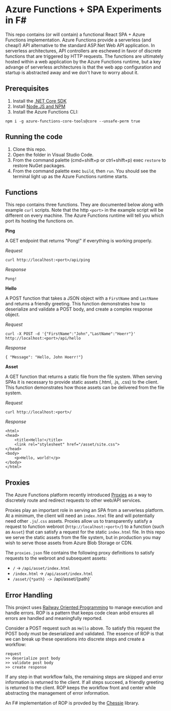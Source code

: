 # Azure Functions + SPA Experiments in F#

This repo contains (or will contain) a functional React SPA + Azure Functions implementation. 
Azure Functions provide a serverless (and cheap!) API alternative to the standard ASP.Net Web API application. 
In serverless architectures, API controllers are eschewed in favor of discrete functions that are triggered by HTTP requests. 
The functions are ultimately hosted within a web application by the Azure Functions runtime, but a key advange of serverless architectures is that the web app configuration and startup is abstracted away and we don't have to worry about it.

## Prerequisites

1. Install the [.NET Core SDK](https://www.microsoft.com/net/learn/get-started)
2. Install [Node.JS and NPM](https://nodejs.org/en/) 
3. Install the Azure Functions CLI:

```
npm i -g azure-functions-core-tools@core --unsafe-perm true
```


## Running the code

1. Clone this repo.
2. Open the folder in Visual Studio Code.
3. From the command palette (cmd+shift+p or ctrl+shift+p) exec `restore` to restore NuGet packages.
4. From the command palette exec `build`, then `run`. You should see the terminal light up as the Azure Functions runtime starts. 

## Functions

This repo contains three functions. They are documented below along with example `curl` scripts. Note that the http `<port>` in the example script will be different on every machine. The Azure Functions runtime will tell you which port its hosting the functions on.  

**Ping** 

A GET endpoint that returns "Pong!" if everything is working properly.

*Request*
```
curl http://localhost:<port>/api/ping
```

*Response*
```
Pong!
```

**Hello**

A POST function that takes a JSON object with a `FirstName` and `LastName` and returns a friendly greeting.
This function demonstrates how to deserialize and validate a POST body, and create a complex response object. 

*Request*
```
curl -X POST -d '{"FirstName":"John","LastName":"Hoerr"}' http://localhost:<port>/api/hello
```

*Response*
```
{ "Message": "Hello, John Hoerr!"}
```

**Asset**

A GET function that returns a static file from the file system. When serving SPAs it is necessary to provide static assets (.html, .js, .css)
to the client. This function demonstrates how those assets can be delivered from the file system.

*Request*
```
curl http://localhost:<port>/
```

*Response*
```
<html>
<head>
    <title>Hello!</title>
    <link rel="stylesheet" href="/asset/site.css">
</head>
<body>
    <p>Hello, world!</p>
</body>
</html>
```

## Proxies

The Azure Functions platform recently introduced [Proxies](https://docs.microsoft.com/en-us/azure/azure-functions/functions-proxies) as a way to discretely route and redirect requests to other web/API services.

Proxies play an important role in serving an SPA from a serverless platform. At a minimum, the client will need an `index.html` file and will potentially need other `.js`/`.css` assets. Proxies allow us to transparently satisfy a request to function webroot (`http://localhost:<port>/`) to a function (such as `Asset`) that can satisfy a request for the static `index.html` file. In this repo we serve the static assets from the file system, but in production you may wish to serve those assets from Azure Blob Storage or CDN.

The `proxies.json` file contains the following proxy definitions to satisfy requests to the webroot and subsequent assets:  
* `/` -> `/api/asset/index.html`  
* `/index.html` -> `/api/asset/index.html`  
* `/asset/{*path} -> `/api/asset/{path}`  

## Error Handling

This project uses [Railway Oriented Programming](https://fsharpforfunandprofit.com/rop/) to manage execution and handle errors. ROP is a pattern that keeps code clean anbd ensures all errors are handled and meaningfully reported. 

Consider a POST request such as `Hello` above. To satisfy this request the POST body must be deserialized and validated. The essence of ROP is that we can break up these operations into discrete steps and create a workflow:

```
request
>> deserialize post body
>> validate post body
>> create response
```

If any step in that workflow fails, the remaining steps are skipped and error information is returned to the client. If all steps succeed, a friendly greeting is returned to the client. ROP keeps the workflow front and center while abstracting the management of error information. 

An F# implementation of ROP is provded by the [Chessie](https://github.com/fsprojects/Chessie) library.
